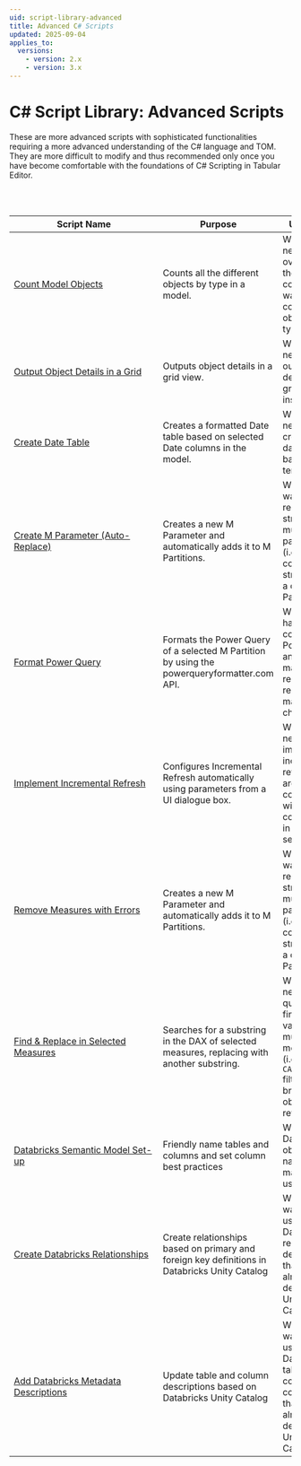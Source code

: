 ```yaml
---
uid: script-library-advanced
title: Advanced C# Scripts
updated: 2025-09-04
applies_to:
  versions:
    - version: 2.x
    - version: 3.x
---
```


# C# Script Library: Advanced Scripts

These are more advanced scripts with sophisticated functionalities requiring a more advanced understanding of the C# language and TOM. They are more difficult to modify and thus recommended only once you have become comfortable with the foundations of C# Scripting in Tabular Editor.

<br>
<br>

| <div style="width:250px">Script Name</div>                                                       | Purpose                                                                                                                     | Use-case                                                                                                                                                                                        |
| ------------------------------------------------------------------------------------------------ | --------------------------------------------------------------------------------------------------------------------------- | ----------------------------------------------------------------------------------------------------------------------------------------------------------------------------------------------- |
| [Count Model Objects](xref:script-count-things)                                                  | Counts all the different objects by type in a model.                                                        | When you need an overview of the model contents or want to count objects by type.                                                                                               |
| [Output Object Details in a Grid](xref:script-output-things)                                     | Outputs object details in a grid view.                                                                      | When you need to output object details in a grid view for inspection.                                                                                                           |
| [Create Date Table](xref:script-create-date-table)                                               | Creates a formatted Date table based on selected Date columns in the model.                                 | When you need to create a new date table based on a template.                                                                                                                   |
| [Create M Parameter (Auto-Replace)](xref:script-create-and-replace-parameter) | Creates a new M Parameter and automatically adds it to M Partitions.                                        | When you want to replace strings in multiple partitions (i.e. connection strings) with a dynamic M Parameter.                |
| [Format Power Query](xref:script-format-power-query)                                             | Formats the Power Query of a selected M Partition by using the powerqueryformatter.com API. | When you have complex Power Query and need to make it more readable for reading or making changes.                                                                              |
| [Implement Incremental Refresh](xref:script-implement-incremental-refresh)                       | Configures Incremental Refresh automatically using parameters from a UI dialogue box.                       | When you need to implement incremental refresh but aren't comfortable with the configuration in the table settings.                                                             |
| [Remove Measures with Errors](xref:script-remove-measures-with-error)                            | Creates a new M Parameter and automatically adds it to M Partitions.                                        | When you want to replace strings in multiple partitions (i.e. connection strings) with a dynamic M Parameter.                |
| [Find & Replace in Selected Measures](xref:script-find-replace)              | Searches for a substring in the DAX of selected measures, replacing with another substring.                 | When you need to quickly find/replace values in multiple DAX measures (i.e. `CALCULATE` filter or broken object references). |
| [Databricks Semantic Model Set-up](xref:script-databricks-semantic-model-set-up)                 | Friendly name tables and columns and set column best practices                                                              | When your Databricks object names need making more user friendly.                                                                                                               |
| [Create Databricks Relationships](xref:script-create-databricks-relationships)                   | Create relationships based on primary and foreign key definitions in Databricks Unity Catalog                               | When you want to re-use Databricks relationship definitions that have already been defined in Unity Catalog.                                                                    |
| [Add Databricks Metadata Descriptions](xref:script-add-databricks-metadata-descriptions)         | Update table and column descriptions based on Databricks Unity Catalog                                                      | When you want to re-use Databricks table and column comments that have already been defined in Unity Catalog.                                                                   |